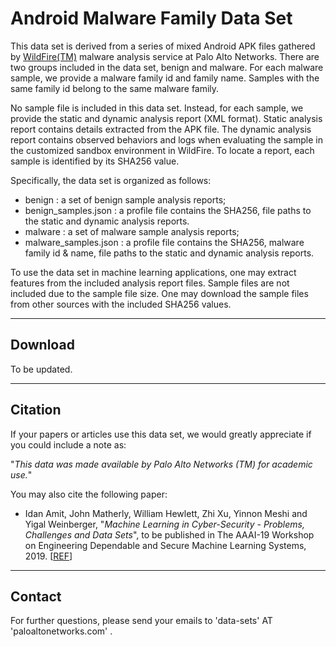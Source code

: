 # Android Malware Family Data Set

This data set is derived from a series of mixed Android APK files gathered by [WildFire(TM)](https://www.paloaltonetworks.com/products/secure-the-network/wildfire) malware analysis service at Palo Alto Networks. There are two groups included in the data set, benign and malware. For each malware sample, we provide a malware family id and family name. Samples with the same family id belong to the same malware family.

No sample file is included in this data set. Instead, for each sample, we provide the static and dynamic analysis report (XML format). Static analysis report contains details extracted from the APK file. The dynamic analysis report contains observed behaviors and logs when evaluating the sample in the customized sandbox environment in WildFire. To locate a report, each sample is identified by its SHA256 value. 

Specifically, the data set is organized as follows:

* benign : a set of benign sample analysis reports;
* benign_samples.json : a profile file contains the SHA256, file paths to the static and dynamic analysis reports.
* malware : a set of malware sample analysis reports;
* malware_samples.json : a profile file contains the SHA256, malware family id & name, file paths to the static and dynamic analysis reports.

To use the data set in machine learning applications, one may extract features from the included analysis report files. Sample files are not included due to the sample file size. One may download the sample files from other sources with the included SHA256 values.

--------
Download
--------
To be updated.

--------
Citation
--------
If your papers or articles use this data set, we would greatly appreciate if you could include a note as:

"*This data was made available by Palo Alto Networks (TM) for academic use.*"

You may also cite the following paper:

* Idan Amit, John Matherly, William Hewlett, Zhi Xu, Yinnon Meshi and Yigal Weinberger, "*Machine Learning in Cyber-Security - Problems, Challenges and Data Sets*", to be published in The AAAI-19 Workshop on Engineering Dependable and Secure Machine Learning Systems, 2019.
[[REF](https://sites.google.com/view/edsmls2019/home)]

--------
Contact
--------
For further questions, please send your emails to  'data-sets' AT 'paloaltonetworks.com' .
